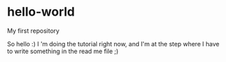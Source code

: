 # hello-world
My first repository

So hello :) I
'm doing the tutorial right now, and I'm at the step where I have to write something in the read me file ;)
